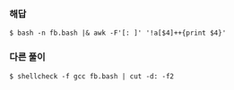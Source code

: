 ### 해답

```
$ bash -n fb.bash |& awk -F'[: ]' '!a[$4]++{print $4}'
```

### 다른 풀이

```
$ shellcheck -f gcc fb.bash | cut -d: -f2
```
